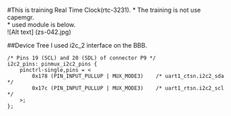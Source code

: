 #This is training Real Time Clock(rtc-3231).
    * The training is not use capemgr.  
    * used module is below.  
![Alt text] (zs-042.jpg)  
    
##Device Tree
I used i2c_2 interface on the BBB.

	/* Pins 19 (SCL) and 20 (SDL) of connector P9 */
	i2c2_pins: pinmux_i2c2_pins {
		pinctrl-single,pins = <
			0x178 (PIN_INPUT_PULLUP | MUX_MODE3)	/* uart1_ctsn.i2c2_sda */
			0x17c (PIN_INPUT_PULLUP | MUX_MODE3)	/* uart1_rtsn.i2c2_scl */
		>;
	};


